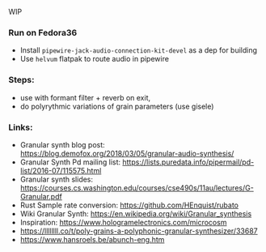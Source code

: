 WIP

### Run on Fedora36

- Install `pipewire-jack-audio-connection-kit-devel` as a dep for building
- Use `helvum` flatpak to route audio in pipewire

### Steps:

- use with formant filter + reverb on exit,
- do polyrythmic variations of grain parameters (use gisele)

### Links:

- Granular synth blog post: https://blog.demofox.org/2018/03/05/granular-audio-synthesis/
- Granular Synth Pd mailing list: https://lists.puredata.info/pipermail/pd-list/2016-07/115575.html
- Granular synth slides: https://courses.cs.washington.edu/courses/cse490s/11au/lectures/G-Granular.pdf
- Rust Sample rate conversion: https://github.com/HEnquist/rubato
- Wiki Granular Synth: https://en.wikipedia.org/wiki/Granular_synthesis
- Inspiration: https://www.hologramelectronics.com/microcosm
- https://llllllll.co/t/poly-grains-a-polyphonic-granular-synthesizer/33687
- https://www.hansroels.be/abunch-eng.htm
